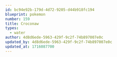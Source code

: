 ```yaml
---
id: bc94e92b-179d-4d72-9205-d44b918fc194
blueprint: pokemon
number: 159
title: Croconaw
types:
  - water
author: 4d8d6ede-5963-429f-9c2f-74b897007e0c
updated_by: 4d8d6ede-5963-429f-9c2f-74b897007e0c
updated_at: 1716087700
---
```

